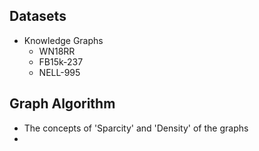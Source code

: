 ## Datasets
- Knowledge Graphs
  - WN18RR
  - FB15k-237
  - NELL-995

## Graph Algorithm
- The concepts of 'Sparcity' and 'Density' of the graphs
- 
